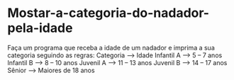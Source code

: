 # Mostar-a-categoria-do-nadador-pela-idade
Faça um programa que receba a idade de um nadador e imprima a sua categoria seguindo as regras:      Categoria -->  Idade   Infantil A -->  5 – 7 anos   Infantil B -->  8 – 10 anos   Juvenil A  --> 11 – 13 anos   Juvenil B  --> 14 – 17 anos   Sênior -->  Maiores de 18 anos 
